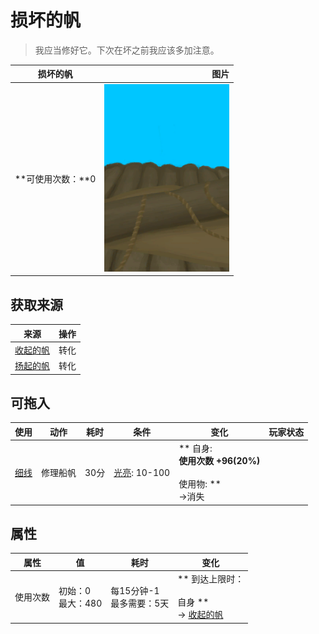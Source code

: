 # 损坏的帆  
> 我应当修好它。下次在坏之前我应该多加注意。  
  
  损坏的帆  |   图片   
 ----  |  ----:   
 **可使用次数：**0  |  <img decoding="async" src="Sprite/BrokenSail.png" href="a.md" style="max-width:300px;max-height:300px;">   
  
## 获取来源  
来源  |  操作  
----  |  ----  
[收起的帆](SailDown_Raft.md)  |  转化  
[扬起的帆](SailUp_Raft.md)  |  转化  
## 可拖入  
使用  |  动作  |  耗时  |  条件  |  变化  |  玩家状态  
----  |  ----  |  ----  |  ----  |  ----  |  ----  
[细线](CordFiber.md)  |  修理船帆<br>  |  30分  |  [光亮](Light.md): 10-100  |  ** 自身: **<br>使用次数  +96(20%)<br><br>** 使用物: **<br>→消失  |    
## 属性   
属性  |  值  |  耗时  |  变化  
----  |  ----  |  ----  |  ----  
使用次数  |  初始：0<br>最大：480  |  每15分钟-1<br>最多需要：5天  |  ** 到达上限时： **<br><br>** 自身 **<br>→ [收起的帆](SailDown_Raft.md)  


<script>document.title="损坏的帆 - 卡牌生存百科 Card Survival Wiki";</script>